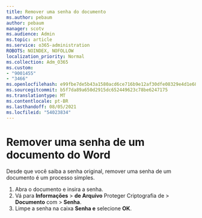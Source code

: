 ```yaml
---
title: Remover uma senha do documento
ms.author: pebaum
author: pebaum
manager: scotv
ms.audience: Admin
ms.topic: article
ms.service: o365-administration
ROBOTS: NOINDEX, NOFOLLOW
localization_priority: Normal
ms.collection: Adm_O365
ms.custom:
- "9001455"
- "3466"
ms.openlocfilehash: e99fbe7de5b43a1580acd6ce716b9e12af30dfe08329e4d1e68f843b11d577e2
ms.sourcegitcommit: b5f7da89a650d2915dc652449623c78be6247175
ms.translationtype: MT
ms.contentlocale: pt-BR
ms.lasthandoff: 08/05/2021
ms.locfileid: "54023834"
---
```

# <a name="remove-a-password-from-a-word-document"></a>Remover uma senha de um documento do Word

Desde que você saiba a senha original, remover uma senha de um documento é um processo simples.

1. Abra o documento e insira a senha.
2. Vá para **Informações**  >  **de Arquivo** Proteger Criptografia de  >  **Documento** com  >  **Senha**.
3. Limpe a senha na caixa **Senha e** selecione **OK**.